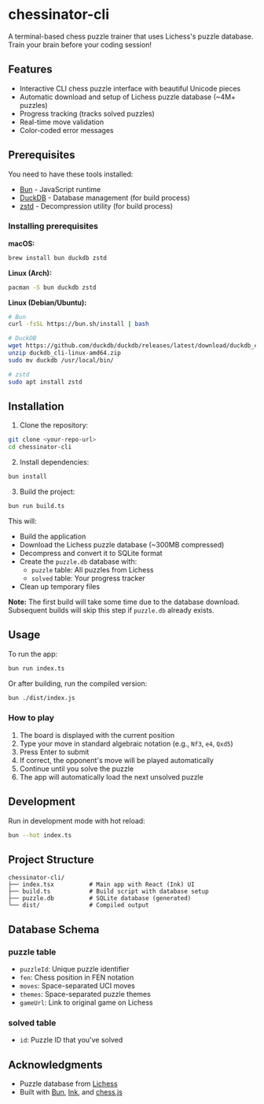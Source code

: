 # chessinator-cli

A terminal-based chess puzzle trainer that uses Lichess's puzzle database. Train your brain before your coding session!

## Features

- Interactive CLI chess puzzle interface with beautiful Unicode pieces
- Automatic download and setup of Lichess puzzle database (~4M+ puzzles)
- Progress tracking (tracks solved puzzles)
- Real-time move validation
- Color-coded error messages

## Prerequisites

You need to have these tools installed:

- [Bun](https://bun.sh) - JavaScript runtime
- [DuckDB](https://duckdb.org) - Database management (for build process)
- [zstd](https://github.com/facebook/zstd) - Decompression utility (for build process)

### Installing prerequisites

**macOS:**
```bash
brew install bun duckdb zstd
```

**Linux (Arch):**
```bash
pacman -S bun duckdb zstd
```

**Linux (Debian/Ubuntu):**
```bash
# Bun
curl -fsSL https://bun.sh/install | bash

# DuckDB
wget https://github.com/duckdb/duckdb/releases/latest/download/duckdb_cli-linux-amd64.zip
unzip duckdb_cli-linux-amd64.zip
sudo mv duckdb /usr/local/bin/

# zstd
sudo apt install zstd
```

## Installation

1. Clone the repository:
```bash
git clone <your-repo-url>
cd chessinator-cli
```

2. Install dependencies:
```bash
bun install
```

3. Build the project:
```bash
bun run build.ts
```

This will:
- Build the application
- Download the Lichess puzzle database (~300MB compressed)
- Decompress and convert it to SQLite format
- Create the `puzzle.db` database with:
  - `puzzle` table: All puzzles from Lichess
  - `solved` table: Your progress tracker
- Clean up temporary files

**Note:** The first build will take some time due to the database download. Subsequent builds will skip this step if `puzzle.db` already exists.

## Usage

To run the app:

```bash
bun run index.ts
```

Or after building, run the compiled version:

```bash
bun ./dist/index.js
```

### How to play

1. The board is displayed with the current position
2. Type your move in standard algebraic notation (e.g., `Nf3`, `e4`, `Qxd5`)
3. Press Enter to submit
4. If correct, the opponent's move will be played automatically
5. Continue until you solve the puzzle
6. The app will automatically load the next unsolved puzzle

## Development

Run in development mode with hot reload:

```bash
bun --hot index.ts
```

## Project Structure

```
chessinator-cli/
├── index.tsx          # Main app with React (Ink) UI
├── build.ts           # Build script with database setup
├── puzzle.db          # SQLite database (generated)
└── dist/              # Compiled output
```

## Database Schema

### puzzle table
- `puzzleId`: Unique puzzle identifier
- `fen`: Chess position in FEN notation
- `moves`: Space-separated UCI moves
- `themes`: Space-separated puzzle themes
- `gameUrl`: Link to original game on Lichess

### solved table
- `id`: Puzzle ID that you've solved

## Acknowledgments

- Puzzle database from [Lichess](https://database.lichess.org/)
- Built with [Bun](https://bun.sh), [Ink](https://github.com/vadimdemedes/ink), and [chess.js](https://github.com/jhlywa/chess.js)

